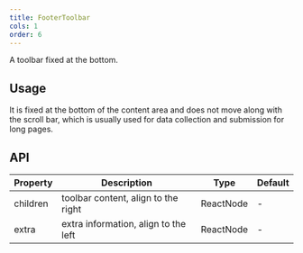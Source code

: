 ```yaml
---
title: FooterToolbar
cols: 1
order: 6
---
```


A toolbar fixed at the bottom.

## Usage

It is fixed at the bottom of the content area and does not move along with the scroll bar, which is usually used for data collection and submission for long pages.

## API

| Property | Description                          | Type      | Default |
| -------- | ------------------------------------ | --------- | ------- |
| children | toolbar content, align to the right  | ReactNode | -       |
| extra    | extra information, align to the left | ReactNode | -       |

